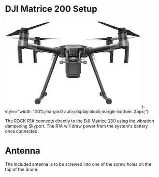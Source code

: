 # DJI Matrice 200 Setup

![DJI M200](../img/dji-m200.jpg){: style="width: 100%;margin:0 auto;display:block;margin-bottom: 25px;"}

The ROCK R1A connects directly to the DJI Matrice 200 using the vibration dampening Skyport. The R1A will draw power from the system's battery once connected.

# Antenna

The included antenna is to be screwed into one of the screw holes on the top of the drone.